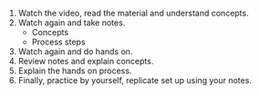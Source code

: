 1. Watch the video, read the material and understand concepts.
2. Watch again and take notes.
   - Concepts
   - Process steps
3. Watch again and do hands on.
4. Review notes and explain concepts.
5. Explain the hands on process.
6. Finally, practice by yourself, replicate set up using your notes.
